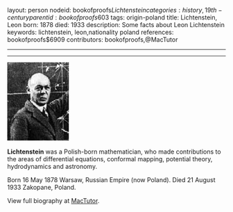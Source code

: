 layout: person
nodeid: bookofproofs$Lichtenstein
categories: history,19th-century
parentid: bookofproofs$603
tags: origin-poland
title: Lichtenstein, Leon
born: 1878
died: 1933
description: Some facts about Leon Lichtenstein
keywords: lichtenstein, leon,nationality poland
references: bookofproofs$6909
contributors: bookofproofs,@MacTutor

---


---

![Lichtenstein.jpg](https://github.com/bookofproofs/bookofproofs.github.io/blob/main/_sources/_assets/images/portraits/Lichtenstein.jpg?raw=true)

**Lichtenstein** was a Polish-born mathematician, who made contributions to the areas of differential equations, conformal mapping, potential theory, hydrodynamics and astronomy.

Born 16 May 1878 Warsaw, Russian Empire (now Poland). Died 21 August 1933 Zakopane, Poland.


View full biography at [MacTutor](https://mathshistory.st-andrews.ac.uk/Biographies/Lichtenstein/).